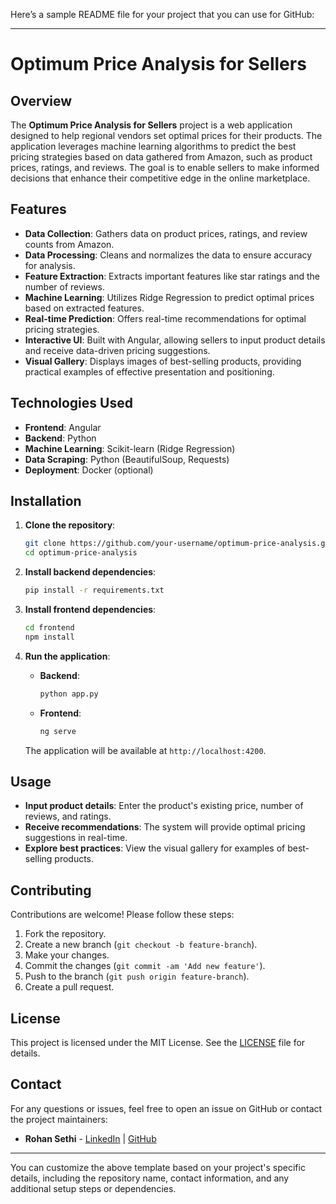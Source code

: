 Here’s a sample README file for your project that you can use for GitHub:

---

# Optimum Price Analysis for Sellers

## Overview

The **Optimum Price Analysis for Sellers** project is a web application designed to help regional vendors set optimal prices for their products. The application leverages machine learning algorithms to predict the best pricing strategies based on data gathered from Amazon, such as product prices, ratings, and reviews. The goal is to enable sellers to make informed decisions that enhance their competitive edge in the online marketplace.

## Features

- **Data Collection**: Gathers data on product prices, ratings, and review counts from Amazon.
- **Data Processing**: Cleans and normalizes the data to ensure accuracy for analysis.
- **Feature Extraction**: Extracts important features like star ratings and the number of reviews.
- **Machine Learning**: Utilizes Ridge Regression to predict optimal prices based on extracted features.
- **Real-time Prediction**: Offers real-time recommendations for optimal pricing strategies.
- **Interactive UI**: Built with Angular, allowing sellers to input product details and receive data-driven pricing suggestions.
- **Visual Gallery**: Displays images of best-selling products, providing practical examples of effective presentation and positioning.

## Technologies Used

- **Frontend**: Angular
- **Backend**: Python
- **Machine Learning**: Scikit-learn (Ridge Regression)
- **Data Scraping**: Python (BeautifulSoup, Requests)
- **Deployment**: Docker (optional)

## Installation

1. **Clone the repository**:
    ```bash
    git clone https://github.com/your-username/optimum-price-analysis.git
    cd optimum-price-analysis
    ```

2. **Install backend dependencies**:
    ```bash
    pip install -r requirements.txt
    ```

3. **Install frontend dependencies**:
    ```bash
    cd frontend
    npm install
    ```

4. **Run the application**:
    - **Backend**:
        ```bash
        python app.py
        ```
    - **Frontend**:
        ```bash
        ng serve
        ```

    The application will be available at `http://localhost:4200`.

## Usage

- **Input product details**: Enter the product's existing price, number of reviews, and ratings.
- **Receive recommendations**: The system will provide optimal pricing suggestions in real-time.
- **Explore best practices**: View the visual gallery for examples of best-selling products.

## Contributing

Contributions are welcome! Please follow these steps:

1. Fork the repository.
2. Create a new branch (`git checkout -b feature-branch`).
3. Make your changes.
4. Commit the changes (`git commit -am 'Add new feature'`).
5. Push to the branch (`git push origin feature-branch`).
6. Create a pull request.

## License

This project is licensed under the MIT License. See the [LICENSE](LICENSE) file for details.

## Contact

For any questions or issues, feel free to open an issue on GitHub or contact the project maintainers:

- **Rohan Sethi** - [LinkedIn](https://www.linkedin.com/in/rohan-sethi-a27107178/) | [GitHub](https://github.com/rohansethi1999430)

---

You can customize the above template based on your project's specific details, including the repository name, contact information, and any additional setup steps or dependencies.
